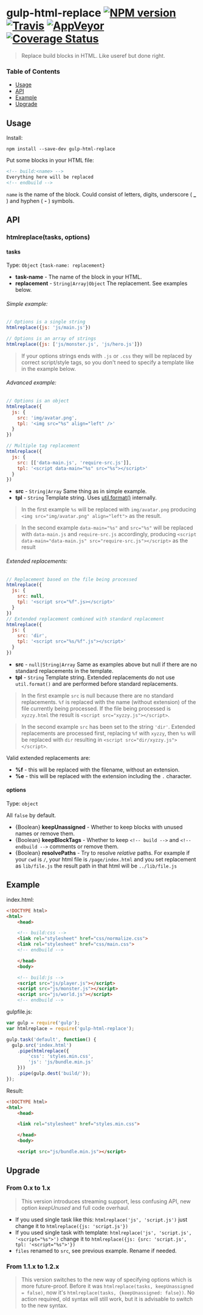 # gulp-html-replace [![NPM version][npm-image]][npm-url] [![Travis][travis-image]][travis-url] [![AppVeyor][appveyor-image]][appveyor-url] [![Coverage Status][coveralls-image]][coveralls-url]

> Replace build blocks in HTML. Like useref but done right.
 

### Table of Contents

- [Usage](#usage)
- [API](#api)
- [Example](#example)
- [Upgrade](#upgrade)


## Usage
Install:
```shell
npm install --save-dev gulp-html-replace
```

Put some blocks in your HTML file:
```html
<!-- build:<name> -->
Everything here will be replaced
<!-- endbuild -->
```
`name` is the name of the block. Could consist of letters, digits, underscore ( **_** ) and hyphen ( **-** ) symbols.

## API
### htmlreplace(tasks, options)

#### tasks
Type: `Object` `{task-name: replacement}`

* **task-name** - The name of the block in your HTML.
* **replacement** - `String|Array|Object` The replacement. See examples below.

###### Simple example:
```javascript
// Options is a single string
htmlreplace({js: 'js/main.js'})

// Options is an array of strings
htmlreplace({js: ['js/monster.js', 'js/hero.js']})
```
>If your options strings ends with `.js` or `.css` they will be replaced by correct script/style tags, so you don't need to specify a template like in the example below.

###### Advanced example:
```javascript
// Options is an object
htmlreplace({
  js: {
    src: 'img/avatar.png',
    tpl: '<img src="%s" align="left" />'
  }
})

// Multiple tag replacement
htmlreplace({
  js: {
    src: [['data-main.js', 'require-src.js']],
    tpl: '<script data-main="%s" src="%s"></script>'
  }
})
```
* **src** - `String|Array` Same thing as in simple example.
* **tpl** - `String` Template string. Uses [util.format()](http://nodejs.org/api/util.html#util_util_format_format) internally.

> In the first example `%s` will be replaced with `img/avatar.png` producing `<img src="img/avatar.png" align="left">` as the result.

> In the second example `data-main="%s"` and `src="%s"` will be replaced with `data-main.js` and `require-src.js` accordingly, producing `<script data-main="data-main.js" src="require-src.js"></script>` as the result

###### Extended replacements:
```javascript
// Replacement based on the file being processed
htmlreplace({
  js: {
    src: null,
    tpl: '<script src="%f".js></script>'
  }
})
// Extended replacement combined with standard replacement
htmlreplace({
  js: {
    src: 'dir',
    tpl: '<script src="%s/%f".js"></script>'
  }
})

```
* **src** - `null|String|Array` Same as examples above but null if there are no standard replacements in the template.
* **tpl** - `String` Template string. Extended replacements do not use `util.format()` and are performed before standard replacements.

> In the first example `src` is null because there are no standard replacements. `%f` is replaced with the name (without extension) of the file currently being processed. If the file being processed is `xyzzy.html` the result is `<script src="xyzzy.js"></script>`.

> In the second example `src` has been set to the string `'dir'`. Extended replacements are processed first, replacing `%f` with `xyzzy`, then `%s` will be replaced with `dir` resulting in `<script src="dir/xyzzy.js"></script>`.

Valid extended replacements are:

* **%f** - this will be replaced with the filename, without an extension.
* **%e** - this will be replaced with the extension including the `.` character.

#### options
Type: `object`

All `false` by default.

- {Boolean} **keepUnassigned** - Whether to keep blocks with unused names or remove them.
- {Boolean} **keepBlockTags** - Whether to keep `<!-- build -->` and `<!-- endbuild -->` comments or remove them.
- {Boolean} **resolvePaths** - Try to resolve *relative* paths. For example if your `cwd` is ``/``, your html file is `/page/index.html` and you set replacement as `lib/file.js` the result path in that html will be `../lib/file.js`

## Example
index.html:

```html
<!DOCTYPE html>
<html>
    <head>

    <!-- build:css -->
    <link rel="stylesheet" href="css/normalize.css">
    <link rel="stylesheet" href="css/main.css">
    <!-- endbuild -->

    </head>
    <body>

    <!-- build:js -->
    <script src="js/player.js"></script>
    <script src="js/monster.js"></script>
    <script src="js/world.js"></script>
    <!-- endbuild -->
```

gulpfile.js:

```javascript
var gulp = require('gulp');
var htmlreplace = require('gulp-html-replace');

gulp.task('default', function() {
  gulp.src('index.html')
    .pipe(htmlreplace({
        'css': 'styles.min.css',
        'js': 'js/bundle.min.js'
    }))
    .pipe(gulp.dest('build/'));
});
```

Result:

```html
<!DOCTYPE html>
<html>
    <head>

    <link rel="stylesheet" href="styles.min.css">

    </head>
    <body>

    <script src="js/bundle.min.js"></script>
```

## Upgrade

### From 0.x to 1.x
>This version introduces streaming support, less confusing API, new option *keepUnused* and full code overhaul.
* If you used single task like this: `htmlreplace('js', 'script.js')` just change it to `htmlreplace({js: 'script.js'})`
* If you used single task with template: `htmlreplace('js', 'script.js', '<script="%s">')` change it to `htmlreplace({js: {src: 'script.js', tpl: '<script="%s">'})`
* `files` renamed to `src`, see previous example. Rename if needed.

### From 1.1.x to 1.2.x
>This version switches to the new way of specifying options which is more future-proof. Before it was `htmlreplace(tasks, keepUnassigned = false)`, now it's `htmlreplace(tasks, {keepUnassigned: false})`.
No action required, old syntax will still work, but it is advisable to switch to the new syntax.

[npm-url]: https://npmjs.org/package/gulp-html-replace
[npm-image]: http://img.shields.io/npm/v/gulp-html-replace.svg
[travis-url]: https://travis-ci.org/VFK/gulp-html-replace
[travis-image]: https://travis-ci.org/VFK/gulp-html-replace.svg
[appveyor-url]: https://ci.appveyor.com/project/VFK/gulp-html-replace
[appveyor-image]: https://ci.appveyor.com/api/projects/status/66kwbnis5a1gwp6d?svg=true
[coveralls-url]: https://coveralls.io/github/VFK/gulp-html-replace?branch=master
[coveralls-image]: https://coveralls.io/repos/VFK/gulp-html-replace/badge.svg?branch=master&service=github
